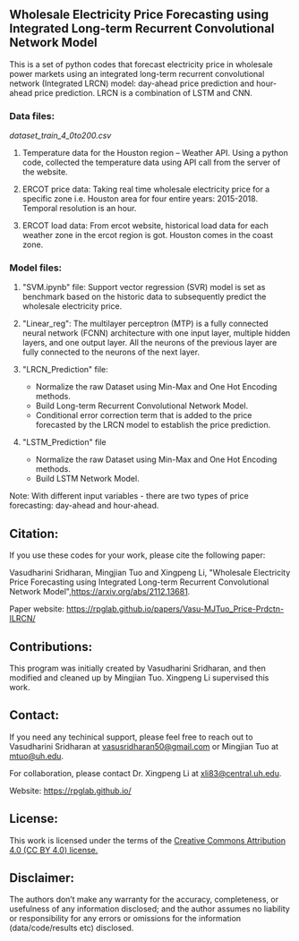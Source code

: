 ## Wholesale Electricity Price Forecasting using Integrated Long-term Recurrent Convolutional Network Model
This is a set of python codes that forecast electricity price in wholesale power markets using an integrated long-term recurrent convolutional network (Integrated LRCN) model: day-ahead price prediction and hour-ahead price prediction. LRCN is a combination of LSTM and CNN.


### Data files:
*dataset_train_4_0to200.csv* 

1. Temperature data for the Houston region – Weather API. Using a python code, collected the temperature data using API call from the server of the website.

2. ERCOT price data: Taking real time wholesale electricity price for a specific zone i.e. Houston area for four entire years: 2015-2018. Temporal resolution is an hour. 

3. ERCOT load data: From ercot website, historical load data for each weather zone in the ercot region is got. Houston comes in the coast zone.


### Model files:
 1. "SVM.ipynb" file: Support vector regression (SVR) model is set as benchmark based on the historic data to subsequently predict the wholesale electricity price.
		   
 2. "Linear_reg": The multilayer perceptron (MTP) is a fully connected neural network (FCNN) architecture with one input layer, multiple hidden layers, and one output layer. All the neurons of the previous layer are fully connected to the neurons of the next layer.
		   
3. "LRCN_Prediction" file:
   - Normalize the raw Dataset using Min-Max and One Hot Encoding methods.
   - Build Long-term Recurrent Convolutional Network Model.
   - Conditional error correction term that is added to the price forecasted by the LRCN model to establish the price prediction.  
         
4. "LSTM_Prediction" file        
   - Normalize the raw Dataset using Min-Max and One Hot Encoding methods.
   - Build LSTM Network Model.

Note:
With different input variables - there are two types of price forecasting: day-ahead and hour-ahead.


## Citation:
If you use these codes for your work, please cite the following paper:

Vasudharini Sridharan, Mingjian Tuo and Xingpeng Li, "Wholesale Electricity Price Forecasting using Integrated Long-term Recurrent Convolutional Network Model",https://arxiv.org/abs/2112.13681.

Paper website: https://rpglab.github.io/papers/Vasu-MJTuo_Price-Prdctn-ILRCN/


## Contributions:
This program was initially created by Vasudharini Sridharan, and then modified and cleaned up by Mingjian Tuo. Xingpeng Li supervised this work.


## Contact:
If you need any techinical support, please feel free to reach out to Vasudharini Sridharan at vasusridharan50@gmail.com or Mingjian Tuo at mtuo@uh.edu.

For collaboration, please contact Dr. Xingpeng Li at xli83@central.uh.edu.

Website: <a class="off" href="/"  target="_blank">https://rpglab.github.io/</a>


## License:
This work is licensed under the terms of the <a class="off" href="https://creativecommons.org/licenses/by/4.0/"  target="_blank">Creative Commons Attribution 4.0 (CC BY 4.0) license.</a>


## Disclaimer:
The authors don’t make any warranty for the accuracy, completeness, or usefulness of any information disclosed; and the author assumes no liability or responsibility for any errors or omissions for the information (data/code/results etc) disclosed.

